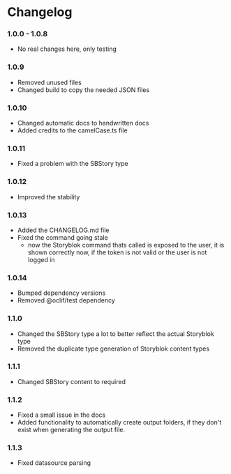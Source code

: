 # Changelog

### 1.0.0 - 1.0.8

- No real changes here, only testing

### 1.0.9

- Removed unused files
- Changed build to copy the needed JSON files

### 1.0.10

- Changed automatic docs to handwritten docs
- Added credits to the camelCase.ts file

### 1.0.11

- Fixed a problem with the SBStory type

### 1.0.12

- Improved the stability

### 1.0.13

- Added the CHANGELOG.md file
- Fixed the command going stale
  - now the Storyblok command thats called is exposed to the user, it is shown correctly now, if the token is not valid or the user is not logged in

### 1.0.14

- Bumped dependency versions
- Removed @oclif/test dependency

### 1.1.0

- Changed the SBStory type a lot to better reflect the actual Storyblok type
- Removed the duplicate type generation of Storyblok content types

### 1.1.1

- Changed SBStory content to required

### 1.1.2

- Fixed a small issue in the docs
- Added functionality to automatically create output folders, if they don't exist when generating the output file.

### 1.1.3

- Fixed datasource parsing
